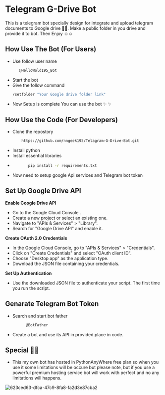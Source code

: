 # Telegram G-Drive Bot

This is a telegram bot specially design for integrate and upload telegram documents to Google drive 👾👾. 
Make a public folder in you drive and provide it to bot. Then Enjoy ☺️☺️

## How Use The Bot (For Users)

- Use follow user name
  ```bash
     @HelloWold195_Bot
  
- Start the bot
- Give the follow command
     ```bash
   /setfolder "Your Google drive folder link"

- Now Setup is complete You can use the bot ✨ ✨ 
    

## How Use the Code (For Developers) 

- Clone the repostory
  ```bash
      https://github.com/nngeek195/Telagram-G-Drive-Bot.git

- Install python
- Install essential libraries
- ```bash
         pip install -r requirements.txt

- Now need to setup google Api services and Telegram bot token

## Set Up Google Drive API

**Enable Google Drive API**  
- Go to the Google Cloud Console .
- Create a new project or select an existing one.
- Navigate to "APIs & Services" > "Library".
- Search for "Google Drive API" and enable it.
  
**Create OAuth 2.0 Credentials**
- In the Google Cloud Console, go to "APIs & Services" > "Credentials".
- Click on "Create Credentials" and select "OAuth client ID".
- Choose "Desktop app" as the application type.
- Download the JSON file containing your credentials.

**Set Up Authentication**
- Use the downloaded JSON file to authenticate your script. The first time you run the script.

## Genarate Telegram Bot Token

- Search and start bot father
  ```bash
        @BotFather

- Create a bot and use its API in provided place in code.
      
## Special 💎💎

- This my own bot has hosted in PythonAnyWhere free plan so when you use it some limitations will be occure but please note, but if you use a powerful premium hosting service bot will work with perfect and no any limitations will happens. 


![623ced63-dfca-47c9-8fa8-fa2d3e87cba2](https://github.com/user-attachments/assets/5c88ee67-4511-4fd3-a012-59d2d369d4ab)


